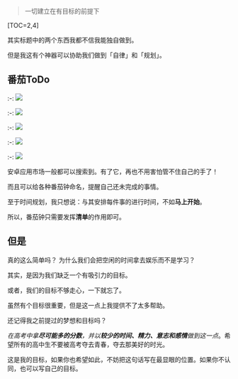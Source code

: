 
>  一切建立在有目标的前提下

[TOC=2,4]

其实标题中的两个东西我都不信我能独自做到。

但是我这有个神器可以协助我们做到「自律」和「规划」。

## 番茄ToDo

:-: ![](../.gitbook/assets/screenshot_20180929-115845.jpg)

:-: ![](../.gitbook/assets/screenshot_20180929-115858.jpg)

:-: ![](../.gitbook/assets/screenshot_20180929-115904.jpg)

:-: ![](../.gitbook/assets/screenshot_20180929-115914.jpg)

:-: ![](../.gitbook/assets/screenshot_20180929-115922.jpg)

  
安卓应用市场一般都可以搜索到。有了它，再也不用害怕管不住自己的手了！

而且可以给各种番茄钟命名，提醒自己还未完成的事情。

至于时间规划，我只想说：与其安排每件事的进行时间，不如**马上开始**。

所以，番茄钟只需要发挥**清单**的作用即可。

## 但是

真的这么简单吗？
为什么我们会把空闲的时间拿去娱乐而不是学习？

其实，是因为我们缺乏一个有吸引力的目标。

或者，我们的目标不够走心，一下就忘了。

虽然有个目标很重要，但是这一点上我提供不了太多帮助。

还记得我之前提过的梦想和目标吗？

*在高考中拿**尽可能多的分数**，并以**较少的时间、精力、意志和感情**做到这一点*。希望所有的高中生不要被高考夺去青春，夺去那美好的时光。

这是我的目标，如果你也希望如此，不妨把这句话写在最显眼的位置。如果你不认同，也可以写自己的目标。

